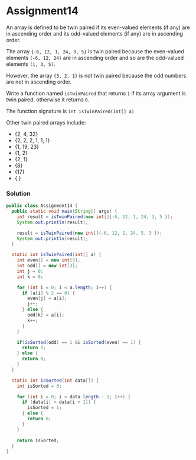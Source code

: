 # Assignment14

An array is defined to be twin paired if its even-valued elements (if any) are in ascending order and its odd-valued elements (if any) are in ascending order.

The array `{-6, 12, 1, 24, 3, 5}` is twin paired because the even-valued elements `(-6, 12, 24)` are in ascending order and so are the odd-valued elements `(1, 3, 5)`.

However, the array `{3, 2, 1}` is not twin paired because the odd numbers are not in ascending order.

Write a function named `isTwinPaired` that returns `1` if its array argument is twin paired, otherwise it returns `0`.

The function signature is `int isTwinPaired(int[] a)`

Other twin paired arrays include:

* {2, 4, 32}
* {2, 2, 2, 1, 1, 1}
* {1, 19, 23}
* {1, 2}
* {2, 1}
* {8}
* {17}
* { }

### Solution

```java
public class Assignment14 {
  public static void main(String[] args) {
    int result = isTwinPaired(new int[]{-6, 12, 1, 24, 3, 5 });
    System.out.println(result);

    result = isTwinPaired(new int[]{-6, 12, 1, 24, 5, 3 });
    System.out.println(result);
  }

  static int isTwinPaired(int[] a) {
    int even[] = new int[3];
    int odd[] = new int[3];
    int j = 0;
    int k = 0;

    for (int i = 0; i < a.length; i++) {
      if (a[i] % 2 == 0) {
        even[j] = a[i];
        j++;
      } else {
        odd[k] = a[i];
        k++;
      }
    }

    if(isSorted(odd) == 1 && isSorted(even) == 1) {
      return 1;
    } else {
      return 0;
    }
  }

  static int isSorted(int data[]) {
    int isSorted = 0;

    for (int i = 0; i < data.length - 1; i++) {
      if (data[i] < data[i + 1]) {
        isSorted = 1;
      } else {
        return 0;
      }
    }

    return isSorted;
  }
}
```
